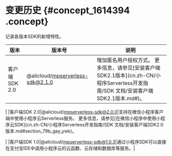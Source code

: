 # 变更历史 {#concept_1614394 .concept}

记录各版本SDK的新增特性。

|版本|版本号|说明|
|--|---|--|
|客户端SDK 2.0|@alicloud/mpserverless-sdk@2.1.0|增加匿名用户授权方式。 更多信息，请参见[安装客户端SDK2.1版本](cn.zh-CN/小程序Serverless开发指南/SDK 文档/安装客户端SDK2.1版本.md#)。

 |
|客户端SDK 2.0|@alicloud/mpserverless-sdk@2.0.0|支持在微信小程序客户端中使用小程序云Serverless服务。 更多信息，请参见[在微信小程序中使用小程序云SDK](cn.zh-CN/小程序Serverless开发指南/SDK 文档/安装客户端SDK2.0版本.md#section_79b_gay_ywk)。

 |
|客户端SDK 1.0|@alicloud/mpserverless-sdk@1.0.3|通过小程序SDK可以直接在支付宝IDE中调用小程序云的云函数、云存储和数据库等服务。|

